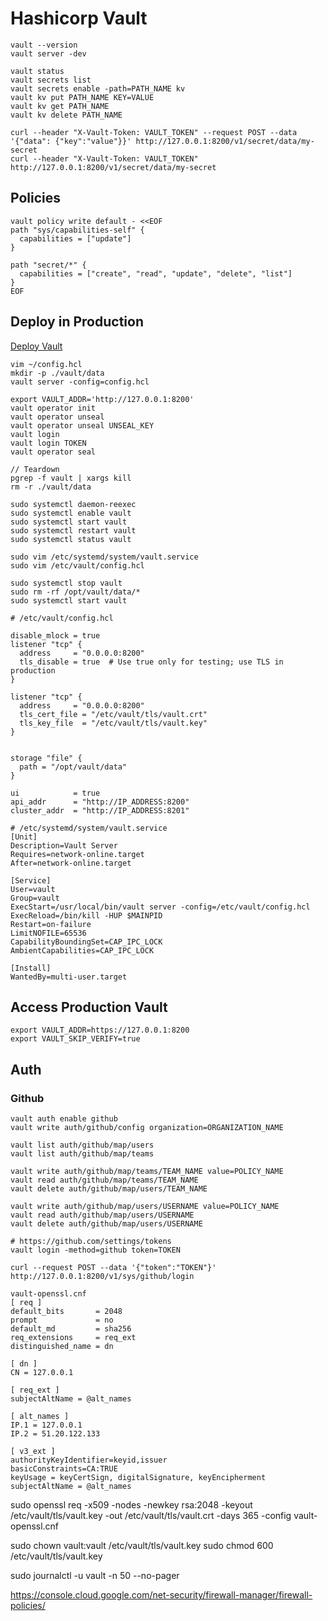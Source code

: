 # Hashicorp Vault

```
vault --version
vault server -dev

vault status
vault secrets list
vault secrets enable -path=PATH_NAME kv
vault kv put PATH_NAME KEY=VALUE
vault kv get PATH_NAME
vault kv delete PATH_NAME

curl --header "X-Vault-Token: VAULT_TOKEN" --request POST --data '{"data": {"key":"value"}}' http://127.0.0.1:8200/v1/secret/data/my-secret
curl --header "X-Vault-Token: VAULT_TOKEN" http://127.0.0.1:8200/v1/secret/data/my-secret
```

## Policies

```
vault policy write default - <<EOF
path "sys/capabilities-self" {
  capabilities = ["update"]
}

path "secret/*" {
  capabilities = ["create", "read", "update", "delete", "list"]
}
EOF
```

## Deploy in Production

[Deploy Vault](https://developer.hashicorp.com/vault/tutorials/getting-started/getting-started-deploy)

```
vim ~/config.hcl
mkdir -p ./vault/data
vault server -config=config.hcl

export VAULT_ADDR='http://127.0.0.1:8200'
vault operator init
vault operator unseal
vault operator unseal UNSEAL_KEY
vault login
vault login TOKEN
vault operator seal

// Teardown
pgrep -f vault | xargs kill
rm -r ./vault/data
```

```
sudo systemctl daemon-reexec
sudo systemctl enable vault
sudo systemctl start vault
sudo systemctl restart vault
sudo systemctl status vault
```

```
sudo vim /etc/systemd/system/vault.service
sudo vim /etc/vault/config.hcl

sudo systemctl stop vault
sudo rm -rf /opt/vault/data/*
sudo systemctl start vault
```

```
# /etc/vault/config.hcl

disable_mlock = true
listener "tcp" {
  address     = "0.0.0.0:8200"
  tls_disable = true  # Use true only for testing; use TLS in production
}

listener "tcp" {
  address     = "0.0.0.0:8200"
  tls_cert_file = "/etc/vault/tls/vault.crt"
  tls_key_file  = "/etc/vault/tls/vault.key"
}


storage "file" {
  path = "/opt/vault/data"
}

ui            = true
api_addr      = "http://IP_ADDRESS:8200"
cluster_addr  = "http://IP_ADDRESS:8201"
```

```
# /etc/systemd/system/vault.service
[Unit]
Description=Vault Server
Requires=network-online.target
After=network-online.target

[Service]
User=vault
Group=vault
ExecStart=/usr/local/bin/vault server -config=/etc/vault/config.hcl
ExecReload=/bin/kill -HUP $MAINPID
Restart=on-failure
LimitNOFILE=65536
CapabilityBoundingSet=CAP_IPC_LOCK
AmbientCapabilities=CAP_IPC_LOCK

[Install]
WantedBy=multi-user.target
```

## Access Production Vault

```
export VAULT_ADDR=https://127.0.0.1:8200
export VAULT_SKIP_VERIFY=true
```

## Auth

### Github

```
vault auth enable github
vault write auth/github/config organization=ORGANIZATION_NAME

vault list auth/github/map/users
vault list auth/github/map/teams

vault write auth/github/map/teams/TEAM_NAME value=POLICY_NAME
vault read auth/github/map/teams/TEAM_NAME
vault delete auth/github/map/users/TEAM_NAME

vault write auth/github/map/users/USERNAME value=POLICY_NAME
vault read auth/github/map/users/USERNAME
vault delete auth/github/map/users/USERNAME

# https://github.com/settings/tokens
vault login -method=github token=TOKEN

curl --request POST --data '{"token":"TOKEN"}' http://127.0.0.1:8200/v1/sys/github/login
```


```
vault-openssl.cnf
[ req ]
default_bits       = 2048
prompt             = no
default_md         = sha256
req_extensions     = req_ext
distinguished_name = dn

[ dn ]
CN = 127.0.0.1

[ req_ext ]
subjectAltName = @alt_names

[ alt_names ]
IP.1 = 127.0.0.1
IP.2 = 51.20.122.133

[ v3_ext ]
authorityKeyIdentifier=keyid,issuer
basicConstraints=CA:TRUE
keyUsage = keyCertSign, digitalSignature, keyEncipherment
subjectAltName = @alt_names

```


sudo openssl req -x509 -nodes -newkey rsa:2048   -keyout /etc/vault/tls/vault.key   -out /etc/vault/tls/vault.crt   -days 365   -config vault-openssl.cnf 

sudo chown vault:vault /etc/vault/tls/vault.key
sudo chmod 600 /etc/vault/tls/vault.key

sudo journalctl -u vault -n 50 --no-pager



https://console.cloud.google.com/net-security/firewall-manager/firewall-policies/